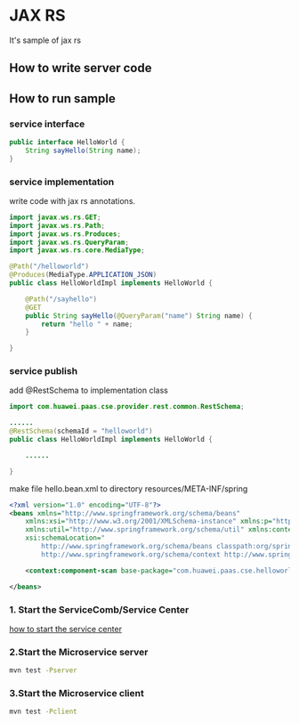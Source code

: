 # JAX RS

It's sample of jax rs

## How to write server code 




## How to run sample

### service interface

```java
public interface HelloWorld {
    String sayHello(String name);
}
```

### service implementation

write code with jax rs annotations.

```java
import javax.ws.rs.GET;
import javax.ws.rs.Path;
import javax.ws.rs.Produces;
import javax.ws.rs.QueryParam;
import javax.ws.rs.core.MediaType;

@Path("/helloworld")
@Produces(MediaType.APPLICATION_JSON)
public class HelloWorldImpl implements HelloWorld {

    @Path("/sayhello")
    @GET
    public String sayHello(@QueryParam("name") String name) {
        return "hello " + name;
    }

}
```

### service publish

add @RestSchema to implementation class

```java
import com.huawei.paas.cse.provider.rest.common.RestSchema;

......
@RestSchema(schemaId = "helloworld")
public class HelloWorldImpl implements HelloWorld {

    ......

}
```

make file hello.bean.xml to directory resources/META-INF/spring

```xml
<?xml version="1.0" encoding="UTF-8"?>
<beans xmlns="http://www.springframework.org/schema/beans"
    xmlns:xsi="http://www.w3.org/2001/XMLSchema-instance" xmlns:p="http://www.springframework.org/schema/p"
    xmlns:util="http://www.springframework.org/schema/util" xmlns:context="http://www.springframework.org/schema/context"
    xsi:schemaLocation="
        http://www.springframework.org/schema/beans classpath:org/springframework/beans/factory/xml/spring-beans-3.0.xsd
        http://www.springframework.org/schema/context http://www.springframework.org/schema/context/spring-context-3.0.xsd">

    <context:component-scan base-package="com.huawei.paas.cse.helloworld" />

</beans>

```




### 1. Start the ServiceComb/Service Center

[how to start the service center](http://servicecomb.io/docs/start-sc/)

### 2.Start the Microservice server

```bash
mvn test -Pserver
```

### 3.Start the Microservice client

```bash
mvn test -Pclient
```